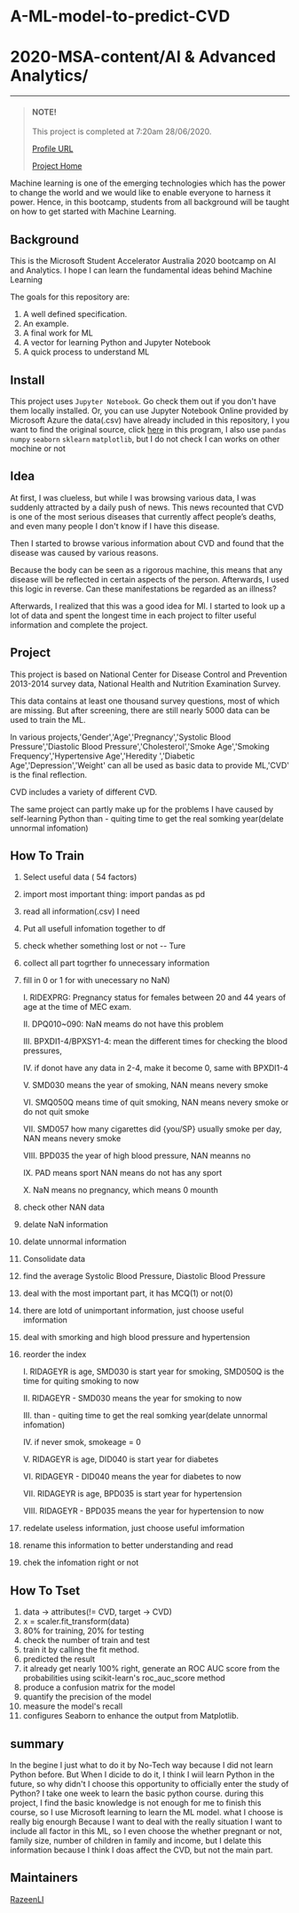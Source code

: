 # A-ML-model-to-predict-CVD
# 2020-MSA-content/AI & Advanced Analytics/
***
>#### NOTE!
>This project is completed at 7:20am 28/06/2020.
>
>[Profile URL](https://docs.microsoft.com/zh-cn/users/razeenrunzeli-5739/)
>
>[Project Home](https://github.com/AUMSA/2020-MSA-content/tree/master/AI%20%26%20Advanced%20Analytics)
 
Machine learning is one of the emerging technologies which has the power to change the world and we would like to enable everyone to harness it power. Hence, in this bootcamp, students from all background will be taught on how to get started with Machine Learning.
 
## Background
 
This is the Microsoft Student Accelerator Australia 2020 bootcamp on AI and Analytics. 
I hope  I can learn the fundamental ideas behind Machine Learning
 
 The goals for this repository are:
1. A well defined specification.
2. An example.
3. A final work for ML
4. A vector for learning Python and Jupyter Notebook
5. A quick process to understand ML
 
## Install
 
This project uses `Jupyter Notebook`. Go check them out if you don't have them locally installed.
Or, you can use Jupyter Notebook Online provided by Microsoft Azure
the data(.csv) have already included in this repository, I you want to find the original source, click [here](https://www.kaggle.com/cdc/national-health-and-nutrition-examination-survey?select=questionnaire.csv)
in this program, I also use `pandas` `numpy` `seaborn` `sklearn` `matplotlib`, but I do not check I can works on other mochine or not
 
## Idea
 
At first, I was clueless, but while I was browsing various data, I was suddenly attracted by a daily push of news. This news recounted that CVD is one of the most serious diseases that currently affect people’s deaths, and even many people I don't know if I have this disease.

Then I started to browse various information about CVD and found that the disease was caused by various reasons.

Because the body can be seen as a rigorous machine, this means that any disease will be reflected in certain aspects of the person. Afterwards, I used this logic in reverse. Can these manifestations be regarded as an illness?

Afterwards, I realized that this was a good idea for Ml. I started to look up a lot of data and spent the longest time in each project to filter useful information and complete the project.
 
## Project

This project is based on National Center for Disease Control and Prevention 2013-2014 survey data, National Health and Nutrition Examination Survey.

This data contains at least one thousand survey questions, most of which are missing. But after screening, there are still nearly 5000 data can be used to train the ML.

In various projects,'Gender','Age','Pregnancy','Systolic Blood Pressure','Diastolic Blood Pressure','Cholesterol','Smoke Age','Smoking Frequency','Hypertensive Age','Heredity ','Diabetic Age','Depression','Weight' can all be used as basic data to provide ML,'CVD' is the final reflection.

CVD includes a variety of different CVD.

The same project can partly make up for the problems I have caused by self-learning Python
than - quiting time to get the real somking year(delate unnormal infomation)

## How To Train

01. Select useful data ( 54 factors)
02. import most important thing: import pandas as pd
03. read all information(.csv) I need
04. Put all usefull infomation together to df
05. check whether something lost or not -- Ture
06. collect all part togrther fo unnecessary information 
07. fill in 0 or 1 for with unecessary no NaN)

    I.    RIDEXPRG: Pregnancy status for females between 20 and 44 years of age at the time of MEC exam. 
    
    II.   DPQ010~090: NaN meams do not have this problem
    
    III.  BPXDI1-4/BPXSY1-4: mean the different times for checking the blood pressures, 
    
    IV.   if donot have any data in 2-4, make it become 0, same with BPXDI1-4
    
    V.    SMD030 means the year of smoking, NAN means nevery smoke
    
    VI.   SMQ050Q means time of quit smoking, NAN means nevery smoke or do not quit smoke
    
    VII.  SMD057 how many cigarettes did {you/SP} usually smoke per day, NAN means nevery smoke
    
    VIII. BPD035 the year of high blood pressure, NAN meanns no
    
    IX.   PAD means sport NAN means do not has any sport
    
    X.    NaN means no pregnancy, which means 0 mounth

08. check other NAN data
09. delate NaN information
10. delate unnormal information
11. Consolidate data
12. find the average Systolic Blood Pressure, Diastolic Blood Pressure
13. deal with the most important part, it has MCQ(1) or not(0)
14. there are lotd of unimportant information, just choose useful imformation
15. deal with smorking and high blood pressure and hypertension
16. reorder the index

    I.    RIDAGEYR is age, SMD030 is start year for smoking, SMD050Q is the time for quiting smoking to now
    
    II.   RIDAGEYR - SMD030 means the year for smoking to now
    
    III.  than - quiting time to get the real somking year(delate unnormal infomation)
    
    IV.   if never smok, smokeage = 0


    V.    RIDAGEYR is age, DID040 is start year for diabetes
    
    VI.   RIDAGEYR - DID040 means the year for diabetes to now
    


    VII.  RIDAGEYR is age, BPD035 is start year for hypertension
    
    VIII. RIDAGEYR - BPD035 means the year for hypertension to now
    

17. redelate useless information, just choose useful imformation
18. rename this information to better understanding and read
19. chek the infomation right or not


## How To Tset

01. data -> attributes(!= CVD, target -> CVD)
02. x = scaler.fit_transform(data)
03. 80% for training, 20% for testing
04. check the number of train and test
05. train it by calling the fit method.
06. predicted the result 
07. it already get nearly 100% right, generate an ROC AUC score from the probabilities using scikit-learn's roc_auc_score method
08. produce a confusion matrix for the model
09. quantify the precision of the model
10. measure the model's recall
11. configures Seaborn to enhance the output from Matplotlib.

## summary

In the begine I just what to do it by No-Tech way because I did not learn Python before.
But When I dicide to do it, I think I wiil learn Python in the future, so why didn't I choose this opportunity to officially enter the study of Python?
I take one week to learn the basic python course.
during this project, I find the basic knowledge is not enough for me to finish this course, so I use Microsoft learning to learn the ML model.
what I choose is really big enourgh Because I want to deal with the really situation
I want to include all factor in this ML, so I even choose the whether pregnant or not, family size, number of children in family and income, but I delate this information because I think I doas affect the CVD, but not the main part.

## Maintainers
[RazeenLI](https://github.com/RazeenLI)
